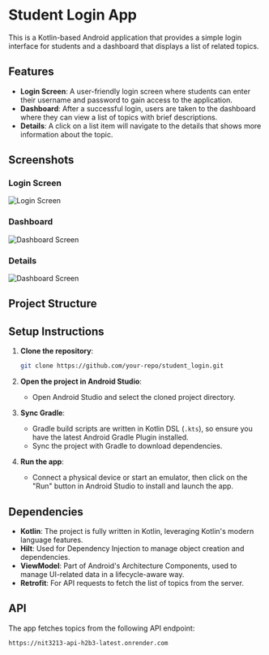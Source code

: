 # Student Login App

This is a Kotlin-based Android application that provides a simple login interface for students and a dashboard that displays a list of related topics.

## Features

- **Login Screen**: A user-friendly login screen where students can enter their username and password to gain access to the application.
- **Dashboard**: After a successful login, users are taken to the dashboard where they can view a list of topics with brief descriptions.
- **Details**: A click on a list item will navigate to the details that shows more information about the topic.
  
## Screenshots

### Login Screen
![Login Screen](screenshots/login.png)

### Dashboard
![Dashboard Screen](screenshots/dashboard.png)

### Details
![Dashboard Screen](screenshots/details.png)

## Project Structure


## Setup Instructions

1. **Clone the repository**:
    ```bash
    git clone https://github.com/your-repo/student_login.git
    ```
2. **Open the project in Android Studio**:
   - Open Android Studio and select the cloned project directory.

3. **Sync Gradle**:
   - Gradle build scripts are written in Kotlin DSL (`.kts`), so ensure you have the latest Android Gradle Plugin installed.
   - Sync the project with Gradle to download dependencies.

4. **Run the app**:
   - Connect a physical device or start an emulator, then click on the "Run" button in Android Studio to install and launch the app.

## Dependencies

- **Kotlin**: The project is fully written in Kotlin, leveraging Kotlin's modern language features.
- **Hilt**: Used for Dependency Injection to manage object creation and dependencies.
- **ViewModel**: Part of Android's Architecture Components, used to manage UI-related data in a lifecycle-aware way.
- **Retrofit**: For API requests to fetch the list of topics from the server.
  
## API

The app fetches topics from the following API endpoint:
```
https://nit3213-api-h2b3-latest.onrender.com
```

